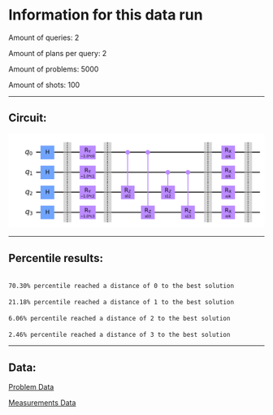 # Information for this data run

Amount of queries: 2

Amount of plans per query: 2

Amount of problems: 5000

Amount of shots: 100

<hr>

## Circuit:

![Circuit](circuit.png)

<hr>

## Percentile results:

```

70.30% percentile reached a distance of 0 to the best solution

21.18% percentile reached a distance of 1 to the best solution

6.06% percentile reached a distance of 2 to the best solution

2.46% percentile reached a distance of 3 to the best solution

```

<hr>

## Data:

[Problem Data](problems.csv)

[Measurements Data](measurements.csv)


